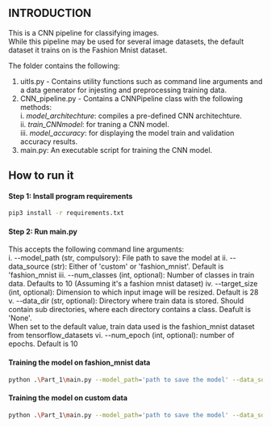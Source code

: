 ## INTRODUCTION
This is a CNN pipeline for classifying images.  
While this pipeline may be used for several image datasets, the default dataset it trains on is the Fashion Mnist dataset.  

The folder contains the following:  
1. uitls.py - Contains utility functions such as command line arguments and a data generator for injesting and preprocessing training data.
2. CNN_pipeline.py - Contains a CNNPipeline class with the following methods:  
    i. *model_architechture*: compiles a pre-defined CNN architechture.  
    ii. *train_CNNmodel*: for traning a CNN model.  
    iii. *model_accuracy*: for displaying the model train and validation accuracy results.  
3. main.py: An executable script for training the CNN model.

## How to run it  
#### Step 1: Install program requirements

```bash
pip3 install -r requirements.txt
```
#### Step 2: Run main.py  

This accepts the following command line arguments:  
i. --model_path (str, compulsory): File path to save the model at
ii. --data_source (str): Either of 'custom' or 'fashion_mnist'. Default is 'fashion_mnist
iii. --num_classes (int, optional): Number of classes in train data. Defaults to 10 (Assuming it's a fashion mnist dataset)
iv. --target_size (int, optional): Dimension to which input image will be resized. Default is 28
v. --data_dir (str, optional): Directory where train data is stored. Should contain sub directories, where each directory contains a class. Deafult is 'None'.  
   When set to the default value, train data used is the fashion_mnist dataset from tensorflow_datasets
vi. --num_epoch (int, optional): number of epochs. Default is 10

#### Training the model on fashion_mnist data
```bash
python .\Part_1\main.py --model_path='path to save the model' --data_source='fashion_mnist'
```

#### Training the model on custom data
```bash
python .\Part_1\main.py --model_path='path to save the model' --data_source='custom' --num_classes='number of classes' --data_dir='train data directory' --num_epoch=10
```


